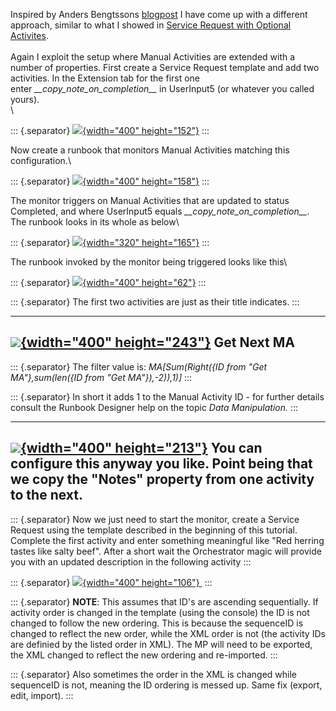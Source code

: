 Inspired by Anders Bengtssons [blogpost](http://contoso.se/blog/?p=3648)
I have come up with a different approach, similar to what I showed
in [Service Request with Optional
Activites](http://codebeaver.blogspot.dk/2013/11/service-request-with-optional-activites.html).\
\
Again I exploit the setup where Manual Activities are extended with a
number of properties. First create a Service Request template and add
two activities. In the Extension tab for the first one
enter *\_\_copy\_note\_on\_completion\_\_* in UserInput5 (or whatever
you called yours).\
\

::: {.separator}
[![](//1.bp.blogspot.com/-PdWh1iyKURc/UnrGbIONzHI/AAAAAAAACzk/8GdgXqkUNcg/s400/11.png){width="400"
height="152"}](//1.bp.blogspot.com/-PdWh1iyKURc/UnrGbIONzHI/AAAAAAAACzk/8GdgXqkUNcg/s1600/11.png)
:::

Now create a runbook that monitors Manual Activities matching this
configuration.\

::: {.separator}
[![](//3.bp.blogspot.com/-WJ-bZo_1-aM/UnwF3m8lZmI/AAAAAAAACz0/PNc6VFu5wNs/s400/1.png){width="400"
height="158"}](//3.bp.blogspot.com/-WJ-bZo_1-aM/UnwF3m8lZmI/AAAAAAAACz0/PNc6VFu5wNs/s1600/1.png)
:::

The monitor triggers on Manual Activities that are updated to status
Completed, and where UserInput5
equals *\_\_copy\_note\_on\_completion\_\_*. The runbook looks in its
whole as below\

::: {.separator}
[![](//4.bp.blogspot.com/-YMAQQTXCV2k/UnwGna6stGI/AAAAAAAACz8/cerQ27cd76k/s320/2.png){width="320"
height="165"}](//4.bp.blogspot.com/-YMAQQTXCV2k/UnwGna6stGI/AAAAAAAACz8/cerQ27cd76k/s1600/2.png)
:::

The runbook invoked by the monitor being triggered looks like this\

::: {.separator}
[![](//2.bp.blogspot.com/-FiYUrMtb0Dc/UnwG-ppeGxI/AAAAAAAAC0E/A9bVLyq2Uho/s400/3.png){width="400"
height="62"}](//2.bp.blogspot.com/-FiYUrMtb0Dc/UnwG-ppeGxI/AAAAAAAAC0E/A9bVLyq2Uho/s1600/3.png)
:::

::: {.separator}
The first two activities are just as their title indicates.
:::

  ------------------------------------------------------------------------------------------------------------------------------------------------------------------------------------------------------
  [![](//1.bp.blogspot.com/-0dwblzQByFE/Unz6fcJm9tI/AAAAAAAAC0U/Gsjf28XwVX4/s400/12.png){width="400" height="243"}](//1.bp.blogspot.com/-0dwblzQByFE/Unz6fcJm9tI/AAAAAAAAC0U/Gsjf28XwVX4/s1600/12.png)
  Get Next MA
  ------------------------------------------------------------------------------------------------------------------------------------------------------------------------------------------------------

::: {.separator}
The filter value is: *MA\[Sum(Right({ID from \"Get MA\"},sum(len({ID
from \"Get MA\"}),-2)),1)\]*
:::

::: {.separator}
In short it adds 1 to the Manual Activity ID - for further details
consult the Runbook Designer help on the topic *Data Manipulation.*
:::

  ------------------------------------------------------------------------------------------------------------------------------------------------------------------------------------------------------
  [![](//4.bp.blogspot.com/-abXzQWm3Vzg/Unz7DWytg2I/AAAAAAAAC0c/c5EJZoVNcaw/s400/13.png){width="400" height="213"}](//4.bp.blogspot.com/-abXzQWm3Vzg/Unz7DWytg2I/AAAAAAAAC0c/c5EJZoVNcaw/s1600/13.png)
  You can configure this anyway you like. Point being that we copy the \"Notes\" property from one activity to the next.
  ------------------------------------------------------------------------------------------------------------------------------------------------------------------------------------------------------

::: {.separator}
Now we just need to start the monitor, create a Service Request using
the template described in the beginning of this tutorial. Complete the
first activity and enter something meaningful like \"Red herring tastes
like salty beef\". After a short wait the Orchestrator magic will
provide you with an updated description in the following activity
:::

::: {.separator}
[![](//1.bp.blogspot.com/-uiygEvPALzw/Unz8tzSaTZI/AAAAAAAAC0o/O1Zb0qTOYmw/s400/14.png){width="400"
height="106"} ](//1.bp.blogspot.com/-uiygEvPALzw/Unz8tzSaTZI/AAAAAAAAC0o/O1Zb0qTOYmw/s1600/14.png)
:::

::: {.separator}
**NOTE**: This assumes that ID\'s are ascending sequentially. If
activity order is changed in the template (using the console) the ID is
not changed to follow the new ordering. This is because the sequenceID
is changed to reflect the new order, while the XML order is not (the
activity IDs are definied by the listed order in XML). The MP will need
to be exported, the XML changed to reflect the new ordering and
re-imported.
:::

::: {.separator}
Also sometimes the order in the XML is changed while sequenceID is not,
meaning the ID ordering is messed up. Same fix (export, edit, import).
:::

<div>

</div>
